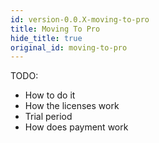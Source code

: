 ```yaml
---
id: version-0.0.X-moving-to-pro
title: Moving To Pro
hide_title: true
original_id: moving-to-pro
---
```


TODO:

- How to do it
- How the licenses work
- Trial period
- How does payment work